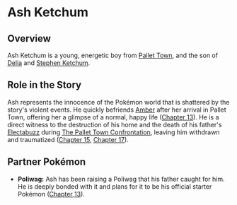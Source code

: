 # Ash Ketchum

## Overview
Ash Ketchum is a young, energetic boy from [Pallet Town](./../locations/Pallet_Town.md), and the son of [Delia](./Delia_Ketchum.md) and [Stephen Ketchum](./Stephen_Ketchum.md).

## Role in the Story
Ash represents the innocence of the Pokémon world that is shattered by the story's violent events. He quickly befriends [Amber](./Amber.md) after her arrival in Pallet Town, offering her a glimpse of a normal, happy life ([Chapter 13](../../story/chapter13.md)). He is a direct witness to the destruction of his home and the death of his father's [Electabuzz](./../pokemon/Electabuzz.md) during [The Pallet Town Confrontation](./../events/The_Pallet_Town_Confrontation.md), leaving him withdrawn and traumatized ([Chapter 15](../../story/chapter15.md), [Chapter 17](../../story/chapter17.md)).

## Partner Pokémon
*   **Poliwag:** Ash has been raising a Poliwag that his father caught for him. He is deeply bonded with it and plans for it to be his official starter Pokémon ([Chapter 13](../../story/chapter13.md)). 